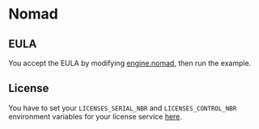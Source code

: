 # Nomad

## EULA

You accept the EULA by modifying [engine.nomad](./engine.nomad),
then run the example.

## License

You have to set your `LICENSES_SERIAL_NBR` and `LICENSES_CONTROL_NBR` environment variables for your license service [here](./license-service.nomad).
